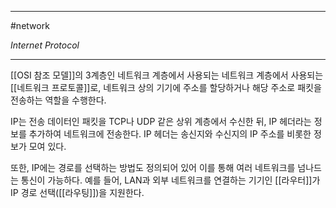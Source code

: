 
---

#network 

*Internet Protocol*

---

[[OSI 참조 모델]]의 3계층인 네트워크 계층에서 사용되는 네트워크 계층에서 사용되는 [[네트워크 프로토콜]]로, 네트워크 상의 기기에 주소를 할당하거나 해당 주소로 패킷을 전송하는 역할을 수행한다.

IP는 전송 데이터인 패킷을 TCP나 UDP 같은 상위 계층에서 수신한 뒤, IP 헤더라는 정보를 추가하여 네트워크에 전송한다. IP 헤더는 송신지와 수신지의 IP 주소를 비롯한 정보가 모여 있다.

또한, IP에는 경로를 선택하는 방법도 정의되어 있어 이를 통해 여러 네트워크를 넘나드는 통신이 가능하다. 예를 들어, LAN과 외부 네트워크를 연결하는 기기인 [[라우터]]가 IP 경로 선택([[라우팅]])을 지원한다. 